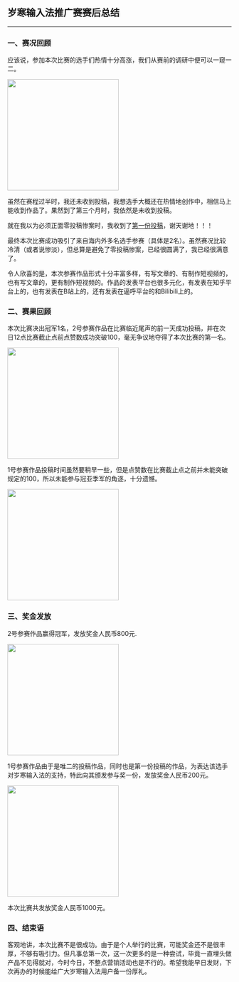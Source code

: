 
## 岁寒输入法推广赛赛后总结
-------------------------
### 一、赛况回顾

应该说，参加本次比赛的选手们热情十分高涨，我们从赛前的调研中便可以一窥一二。

<img src="https://user-images.githubusercontent.com/17265184/122635384-35618000-d116-11eb-9fc8-8f6a88dba22f.jpg" width="250"  align="middle" />

虽然在赛程过半时，我还未收到投稿，我想选手大概还在热情地创作中，相信马上能收到作品了。果然到了第三个月时，我依然是未收到投稿。

就在我以为必须正面零投稿惨案时，我收到了[第一份投稿](https://www.zhihu.com/answer/1931908210)，谢天谢地！！！

最终本次比赛成功吸引了来自海内外多名选手参赛（具体是2名）。虽然赛况比较冷清（或者说惨淡），但总算是避免了零投稿惨案，已经很圆满了，我已经很满意了。

令人欣喜的是，本次参赛作品形式十分丰富多样，有写文章的、有制作短视频的，也有写文章的，更有制作短视频的。作品的发表平台也很多元化，有发表在知乎平台上的，也有发表在B站上的，还有发表在逼呼平台的和Bilibili上的。

### 二、赛果回顾

本次比赛决出冠军1名，2号参赛作品在比赛临近尾声的前一天成功投稿，并在次日12点比赛截止点前点赞数成功突破100，毫无争议地夺得了本次比赛的第一名。

<img src="https://user-images.githubusercontent.com/17265184/122068891-5892e380-ce27-11eb-8bf1-a1dd2d75836a.jpg" width="250"  align="middle" />

1号参赛作品投稿时间虽然要稍早一些，但是点赞数在比赛截止点之前并未能突破规定的100，所以未能参与冠亚季军的角逐，十分遗憾。

<img src="https://user-images.githubusercontent.com/17265184/122068763-42852300-ce27-11eb-8b3f-419849c1faff.jpg" width="250"  align="middle" />

### 三、奖金发放

2号参赛作品赢得冠军，发放奖金人民币800元.

<img src="https://user-images.githubusercontent.com/17265184/122659564-f251ec00-d1ab-11eb-9850-a0d9ff8f0a84.jpg" width="250"  align="middle" />

1号参赛作品由于是唯二的投稿作品，同时也是第一份投稿的作品，为表达该选手对岁寒输入法的支持，特此向其颁发参与奖一份，发放奖金人民币200元。

<img src="https://user-images.githubusercontent.com/17265184/122659587-3a710e80-d1ac-11eb-8810-92c86fd5d5d5.jpg" width="250"  align="middle" />

本次比赛共发放奖金人民币1000元。

### 四、结束语

客观地讲，本次比赛不是很成功。由于是个人举行的比赛，可能奖金还不是很丰厚，不够有吸引力。但凡事总第一次，这一次更多的是一种尝试，毕竟一直埋头做产品不见得就对，今时今日，不整点营销活动也是不行的。希望我能早日发财，下次再办的时候能给广大岁寒输入法用户备一份厚礼。

